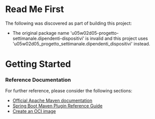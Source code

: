 # Read Me First
The following was discovered as part of building this project:

* The original package name 'u05w02d05-progetto-settimanale.dipendenti-dispositivi' is invalid and this project uses 'u05w02d05_progetto_settimanale.dipendenti_dispositivi' instead.

# Getting Started

### Reference Documentation
For further reference, please consider the following sections:

* [Official Apache Maven documentation](https://maven.apache.org/guides/index.html)
* [Spring Boot Maven Plugin Reference Guide](https://docs.spring.io/spring-boot/docs/3.3.0/maven-plugin/reference/html/)
* [Create an OCI image](https://docs.spring.io/spring-boot/docs/3.3.0/maven-plugin/reference/html/#build-image)

